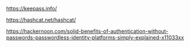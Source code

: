 https://keepass.info/

https://hashcat.net/hashcat/

https://hackernoon.com/solid-benefits-of-authentication-without-passwords-passwordless-identity-platforms-simply-explained-x11033xx